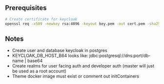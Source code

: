 ## Prerequisites
```bash
# Create certificate for keycloak
openssl req -x509 -newkey rsa:4096 -keyout key.pem -out cert.pem -sha256 -days 3650 -nodes -subj "/O=<ORG>/CN=*.<DNS>"
```

## Notes
- Create user and database keycloak in postgres
- KEYCLOAK_DB_HOST_B64 looks like: jdbc:postgresql://dns:port/db-name | base64
- Create realms for user facing auth and developer auth (master will just be used as a root account)
- Theme docker image must exist or comment out initContainers